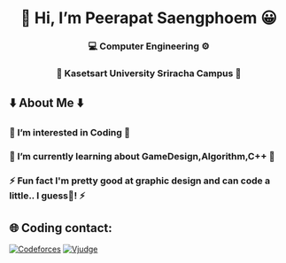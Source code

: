 <h1 align="center"> 👋 Hi, I’m Peerapat Saengphoem 😀</h1>

<h3 align="center">💻 Computer Engineering ⚙️</h3>
<h3 align="center">🌳 Kasetsart University Sriracha Campus 🍃</h3>

<h2>⬇️ About Me ⬇️ </h2>
<h3> 👀 I’m interested in Coding 👀 </h3>
<h3> 🌱 I’m currently learning about GameDesign,Algorithm,C++ 🌱  </h3>
<h3> ⚡ Fun fact I'm pretty good at graphic design and can code a little.. I guess🤣! ⚡ </h3>

<h2> 🌐 Coding contact: </h2>

[![Codeforces](https://img.shields.io/badge/Codeforces-%23E4405F.svg?logo=Codeforces&logoColor=white)](https://codeforces.com/profile/PPEACH)
[![Vjudge](https://img.shields.io/badge/Vjudge-%2300A3E0.svg?logo=Vjudge&logoColor=white)](https://vjudge.net/user/Peepathz1201)

